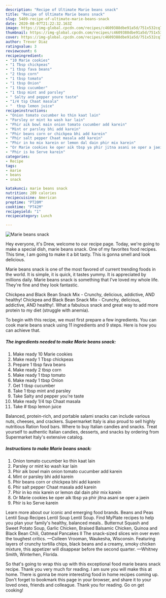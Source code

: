 ```yaml
---
description: "Recipe of Ultimate Marie beans snack"
title: "Recipe of Ultimate Marie beans snack"
slug: 5409-recipe-of-ultimate-marie-beans-snack
date: 2020-08-07T21:22:32.163Z
image: https://img-global.cpcdn.com/recipes/c4609388dbe91a5d/751x532cq70/marie-beans-snack-recipe-main-photo.jpg
thumbnail: https://img-global.cpcdn.com/recipes/c4609388dbe91a5d/751x532cq70/marie-beans-snack-recipe-main-photo.jpg
cover: https://img-global.cpcdn.com/recipes/c4609388dbe91a5d/751x532cq70/marie-beans-snack-recipe-main-photo.jpg
author: Trevor Diaz
ratingvalue: 3
reviewcount: 6
recipeingredient:
- "10 Marie cookies"
- "1 Tbsp chickpeas"
- "1 tbsp fava beans"
- "2 tbsp corn"
- "1 tbsp tomato"
- "1 tbsp Onion"
- "1 tbsp cucumber"
- "1 tbsp mint and parsley"
- " Salty and pepper youre taste"
- "1/4 tsp Chaat masala"
- "  tbsp lemon juice"
recipeinstructions:
- "Onion tomato cucumber ko thin kaat lain"
- "Parsley or mint ko wash kar lain"
- "Phir aik bowl main onion tomato cucumber add karein"
- "Mint or parsley bhi add karein"
- "Phir beans corn or chickpea bhi add karein"
- "Phir salt pepper Chaat masala add karein"
- "Phir in ko mix karein or lemon dal dain phir mix karein"
- "Or Marie cookies ke oper aik tbsp ya phir jitna asani se oper a jaein"
- "Phir is ko Serve karein"
categories:
- Recipe
tags:
- marie
- beans
- snack

katakunci: marie beans snack 
nutrition: 289 calories
recipecuisine: American
preptime: "PT20M"
cooktime: "PT42M"
recipeyield: "1"
recipecategory: Lunch

---
```



![Marie beans snack](https://img-global.cpcdn.com/recipes/c4609388dbe91a5d/751x532cq70/marie-beans-snack-recipe-main-photo.jpg)

Hey everyone, it's Drew, welcome to our recipe page. Today, we're going to make a special dish, marie beans snack. One of my favorites food recipes. This time, I am going to make it a bit tasty. This is gonna smell and look delicious.

Marie beans snack is one of the most favored of current trending foods in the world. It is simple, it is quick, it tastes yummy. It is appreciated by millions daily. Marie beans snack is something that I've loved my whole life. They're fine and they look fantastic.

Chickpea and Black Bean Snack Mix - Crunchy, delicious, addictive, AND healthy! Chickpea and Black Bean Snack Mix - Crunchy, delicious, addictive, AND healthy!. What a fabulous snack and great way to add more protein to my diet (struggle with anemia).


To begin with this recipe, we must first prepare a few ingredients. You can cook marie beans snack using 11 ingredients and 9 steps. Here is how you can achieve that.

<!--inarticleads1-->

##### The ingredients needed to make Marie beans snack:

1. Make ready 10 Marie cookies
1. Make ready 1 Tbsp chickpeas
1. Prepare 1 tbsp fava beans
1. Make ready 2 tbsp corn
1. Make ready 1 tbsp tomato
1. Make ready 1 tbsp Onion
1. Get 1 tbsp cucumber
1. Take 1 tbsp mint and parsley
1. Take  Salty and pepper you&#39;re taste
1. Make ready 1/4 tsp Chaat masala
1. Take  # tbsp lemon juice


Balanced, protein-rich, and portable salami snacks can include various nuts, cheeses, and crackers. Supermarket Italy is also proud to sell highly nutritious Ration food bars. Where to buy Italian candies and snacks. Treat yourself to authentic Italian candies, desserts, and snacks by ordering from Supermarket Italy&#39;s extensive catalog. 

<!--inarticleads2-->

##### Instructions to make Marie beans snack:

1. Onion tomato cucumber ko thin kaat lain
1. Parsley or mint ko wash kar lain
1. Phir aik bowl main onion tomato cucumber add karein
1. Mint or parsley bhi add karein
1. Phir beans corn or chickpea bhi add karein
1. Phir salt pepper Chaat masala add karein
1. Phir in ko mix karein or lemon dal dain phir mix karein
1. Or Marie cookies ke oper aik tbsp ya phir jitna asani se oper a jaein
1. Phir is ko Serve karein


Learn more about our iconic and emerging food brands. Beans and Peas Lentil Soup Recipes Lentil Soup Lentil Soup. Find MyPlate recipes to help you plan your family&#39;s healthy, balanced meals.. Butternut Squash and Sweet Potato Soup, Garlic Chicken, Braised Balsamic Chicken, Quinoa and Black Bean Chili, Oatmeal Pancakes II The snack-sized slices win over even the toughest critics. —Colleen Vrooman, Waukesha, Wisconsin. Featuring layers of crunchy tortilla chips, black beans and a creamy, smoky chicken mixture, this appetizer will disappear before the second quarter. —Whitney Smith, Winterhen, Florida. 

So that's going to wrap this up with this exceptional food marie beans snack recipe. Thank you very much for reading. I am sure you will make this at home. There is gonna be more interesting food in home recipes coming up. Don't forget to bookmark this page in your browser, and share it to your loved ones, friends and colleague. Thank you for reading. Go on get cooking!
